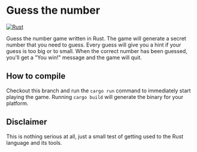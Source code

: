 # Guess the number
[![Rust](https://github.com/appsoluut/guess/actions/workflows/rust.yml/badge.svg)](https://github.com/appsoluut/guess/actions/workflows/rust.yml)

Guess the number game written in Rust. The game will generate a secret number that you need to guess. Every guess will give you a hint if your guess is too big or to small. When the correct number has been guessed, you'll get a "You win!" message and the game will quit.

## How to compile
Checkout this branch and run the `cargo run` command to immediately start playing the game. Running `cargo build` will generate the binary for your platform.

## Disclaimer
This is nothing serious at all, just a small test of getting used to the Rust language and its tools.